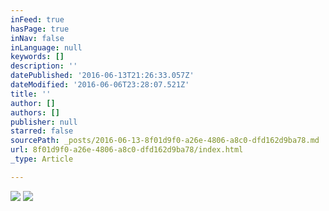 ```yaml
---
inFeed: true
hasPage: true
inNav: false
inLanguage: null
keywords: []
description: ''
datePublished: '2016-06-13T21:26:33.057Z'
dateModified: '2016-06-06T23:28:07.521Z'
title: ''
author: []
authors: []
publisher: null
starred: false
sourcePath: _posts/2016-06-13-8f01d9f0-a26e-4806-a8c0-dfd162d9ba78.md
url: 8f01d9f0-a26e-4806-a8c0-dfd162d9ba78/index.html
_type: Article

---
```

![](https://the-grid-user-content.s3-us-west-2.amazonaws.com/8c067fbb-656c-433e-b9a7-372c8d91f5e1.jpg)
![](https://the-grid-user-content.s3-us-west-2.amazonaws.com/0bb455d5-c5ed-4cd2-baed-751182b2b158.jpg)